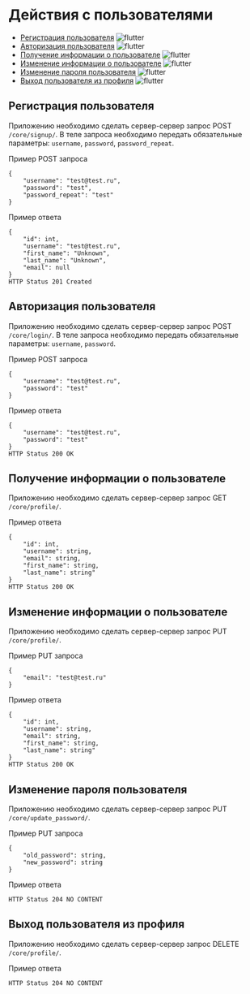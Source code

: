 # Действия с пользователями

* [Регистрация пользователя](#регистрация-пользователя) ![flutter](https://img.shields.io/badge/anonymous-blueviolet)
* [Авторизация пользователя](#авторизация-пользователя) ![flutter](https://img.shields.io/badge/anonymous-blueviolet)
* [Получение информации о пользователе](#получение-информации-о-пользователе) ![flutter](https://img.shields.io/badge/user-green)
* [Изменение информации о пользователе](#изменение-информации-о-пользователе) ![flutter](https://img.shields.io/badge/user-green)
* [Изменение пароля пользователя](#изменение-пароля-пользователя) ![flutter](https://img.shields.io/badge/user-green)
* [Выход пользователя из профиля](#выход-пользователя-из-профиля) ![flutter](https://img.shields.io/badge/user-green)


## Регистрация пользователя
Приложению необходимо сделать сервер-сервер запрос POST `/core/signup/`.
В теле запроса необходимо передать обязательные параметры: `username`, `password`, `password_repeat`.

Пример POST запроса
```
{
    "username": "test@test.ru",
    "password": "test",
    "password_repeat": "test"
}
```
Пример ответа
```
{
    "id": int,
    "username": "test@test.ru",
    "first_name": "Unknown",
    "last_name": "Unknown",
    "email": null
}
HTTP Status 201 Created
```

## Авторизация пользователя

Приложению необходимо сделать сервер-сервер запрос POST `/core/login/`.
В теле запроса необходимо передать обязательные параметры: `username`, `password`.

Пример POST запроса
```
{
    "username": "test@test.ru",
    "password": "test"
}
```
Пример ответа
```
{
    "username": "test@test.ru",
    "password": "test"
}
HTTP Status 200 OK
```


## Получение информации о пользователе
Приложению необходимо сделать сервер-сервер запрос GET `/core/profile/`.

Пример ответа
```
{
    "id": int,
    "username": string,
    "email": string,
    "first_name": string,
    "last_name": string"
}
HTTP Status 200 OK
```
## Изменение информации о пользователе
Приложению необходимо сделать сервер-сервер запрос PUT `/core/profile/`.

Пример PUT запроса
```
{
    "email": "test@test.ru"
}
```
Пример ответа
```
{
    "id": int,
    "username": string,
    "email": string,
    "first_name": string,
    "last_name": string"
}
HTTP Status 200 OK
```
## Изменение пароля пользователя
Приложению необходимо сделать сервер-сервер запрос PUT `/core/update_password/`.

Пример PUT запроса
```
{
    "old_password": string,
    "new_password": string
}
```
Пример ответа
```
HTTP Status 204 NO CONTENT
```

## Выход пользователя из профиля
Приложению необходимо сделать сервер-сервер запрос DELETE `/core/profile/`.

Пример ответа
```
HTTP Status 204 NO CONTENT
```
